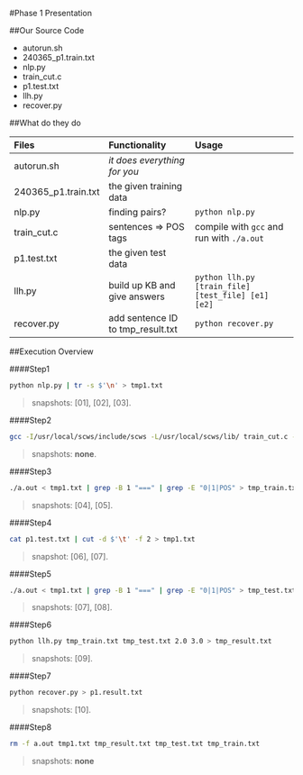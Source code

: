#Phase 1 Presentation

##Our Source Code

+ autorun.sh
+ 240365\_p1.train.txt
+ nlp.py
+ train\_cut.c
+ p1.test.txt
+ llh.py
+ recover.py

##What do they do

|Files|Functionality|Usage|
|:----|:-----------|:-----|
|autorun.sh|*it does everything for you*| |
|240365\_p1.train.txt|the given training data| |
|nlp.py|finding pairs?|`python nlp.py`|
|train\_cut.c|sentences => POS tags|compile with `gcc` and run with `./a.out`|
|p1.test.txt|the given test data| |
|llh.py|build up KB and give answers|`python llh.py [train_file] [test_file] [e1] [e2]`|
|recover.py|add sentence ID to tmp\_result.txt|`python recover.py`|

##Execution Overview

####Step1
```sh
python nlp.py | tr -s $'\n' > tmp1.txt
```

> snapshots: [01], [02], [03].

####Step2
```sh
gcc -I/usr/local/scws/include/scws -L/usr/local/scws/lib/ train_cut.c -lscws -o a.out
```

> snapshots: **none**.

####Step3
```sh
./a.out < tmp1.txt | grep -B 1 "===" | grep -E "0|1|POS" > tmp_train.txt
```

> snapshots: [04], [05].

####Step4
```sh
cat p1.test.txt | cut -d $'\t' -f 2 > tmp1.txt
```

> snapshot: [06], [07].

####Step5
```sh
./a.out < tmp1.txt | grep -B 1 "===" | grep -E "0|1|POS" > tmp_test.txt
```

> snapshots: [07], [08].

####Step6
```sh
python llh.py tmp_train.txt tmp_test.txt 2.0 3.0 > tmp_result.txt
```

> snapshots: [09].

####Step7
```sh
python recover.py > p1.result.txt
```

> snapshots: [10].

####Step8
```sh
rm -f a.out tmp1.txt tmp_result.txt tmp_test.txt tmp_train.txt
```

> snapshots: **none**


